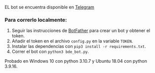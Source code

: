 EL bot se encuentra disponible en [Telegram](https://t.me/botdinaryDE_bot)

### Para correrlo localmente:
1. Seguir las instrucciones de [BotFather](https://t.me/BotFather) para crear un bot y obtener el token.
2. Añadir el token en el archivo `config.py` en la variable `TOKEN`.
3. Instalar las dependencias con `pip3 install -r requirements.txt`.
4. Correr el bot con `python3 bde_bot.py`.

Probado en Windows 10 con python 3.10.7 y Ubuntu 18.04 con python 3.9.16.